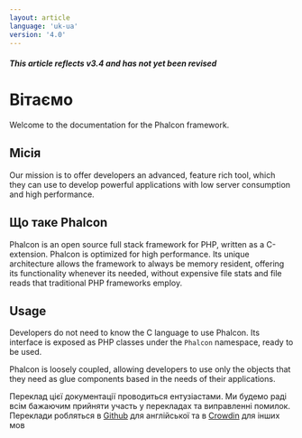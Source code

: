 ```yaml
---
layout: article
language: 'uk-ua'
version: '4.0'
---
```

##### This article reflects v3.4 and has not yet been revised

# Вітаємо

Welcome to the documentation for the Phalcon framework.

## Місія

Our mission is to offer developers an advanced, feature rich tool, which they can use to develop powerful applications with low server consumption and high performance.

## Що таке Phalcon

Phalcon is an open source full stack framework for PHP, written as a C-extension. Phalcon is optimized for high performance. Its unique architecture allows the framework to always be memory resident, offering its functionality whenever its needed, without expensive file stats and file reads that traditional PHP frameworks employ.

## Usage

Developers do not need to know the C language to use Phalcon. Its interface is exposed as PHP classes under the `Phalcon` namespace, ready to be used.

Phalcon is loosely coupled, allowing developers to use only the objects that they need as glue components based in the needs of their applications.

<div class="alert alert-danger">
    <p>
        Переклад цієї документації проводиться ентузіастами. Ми будемо раді всім бажаючим прийняти участь у перекладах та виправленні помилок. Переклади робляться в <a href="https://github.com/phalcon/docs">Github</a> для англійської та в <a href="https://crowdin.com/project/phalcon-documentation">Crowdin</a> для інших мов
    </p>
</div>
